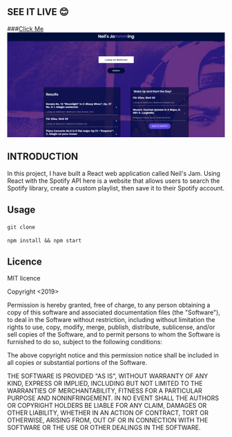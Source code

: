 ## SEE IT LIVE :blush:

###[Click Me](http://neilsreactplaylist.surge.sh/)
![Homepage](app.png)

## INTRODUCTION

In this project, I have built a React web application called Neil's Jam. Using React with the Spotify API here is a website that allows users to search the Spotify library, create a custom playlist, then save it to their Spotify account.

## Usage

`git clone`

`npm install && npm start`

## Licence 

MIT licence

Copyright <2019> <Neil>

Permission is hereby granted, free of charge, to any person obtaining a copy of this software and associated documentation files (the "Software"), to deal in the Software without restriction, including without limitation the rights to use, copy, modify, merge, publish, distribute, sublicense, and/or sell copies of the Software, and to permit persons to whom the Software is furnished to do so, subject to the following conditions:

The above copyright notice and this permission notice shall be included in all copies or substantial portions of the Software.

THE SOFTWARE IS PROVIDED "AS IS", WITHOUT WARRANTY OF ANY KIND, EXPRESS OR IMPLIED, INCLUDING BUT NOT LIMITED TO THE WARRANTIES OF MERCHANTABILITY, FITNESS FOR A PARTICULAR PURPOSE AND NONINFRINGEMENT. IN NO EVENT SHALL THE AUTHORS OR COPYRIGHT HOLDERS BE LIABLE FOR ANY CLAIM, DAMAGES OR OTHER LIABILITY, WHETHER IN AN ACTION OF CONTRACT, TORT OR OTHERWISE, ARISING FROM, OUT OF OR IN CONNECTION WITH THE SOFTWARE OR THE USE OR OTHER DEALINGS IN THE SOFTWARE.
